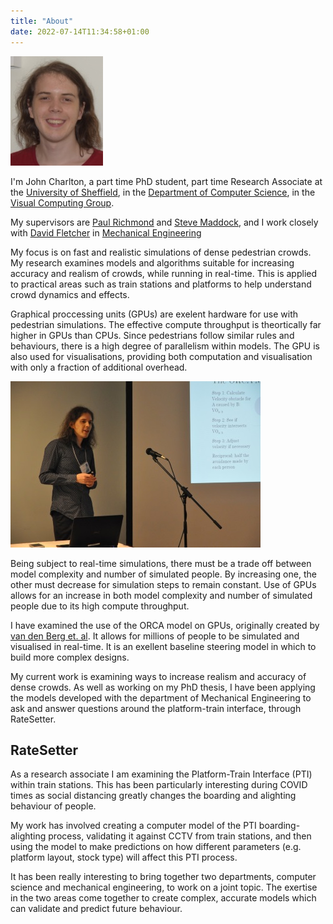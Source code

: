 ```yaml
---
title: "About"
date: 2022-07-14T11:34:58+01:00
---
```


![headshot](mugshot.jpg)

I'm John Charlton, a part time PhD student, part time Research Associate at the [University of Sheffield](https://www.sheffield.ac.uk), in the [Department of Computer Science](https://www.sheffield.ac.uk/dcs), in the [Visual Computing Group](https://www.sheffield.ac.uk/dcs/research/groups/visual-computing/home).

My supervisors are [Paul Richmond](http://paulrichmond.shef.ac.uk/) and [Steve Maddock](http://staffwww.dcs.shef.ac.uk/people/S.Maddock/index.shtml), and I work closely with [David Fletcher](https://www.sheffield.ac.uk/mecheng/people/academic/david-fletcher) in [Mechanical Engineering](https://www.sheffield.ac.uk/mecheng)

My focus is on fast and realistic simulations of dense pedestrian crowds. My research examines models and algorithms suitable for increasing accuracy and realism of crowds, while running in real-time. This is applied to practical areas such as train stations and platforms to help understand crowd dynamics and effects.

Graphical proccessing units (GPUs) are exelent hardware for use with pedestrian simulations. The effective compute throughput is theortically far higher in GPUs than CPUs. Since pedestrians follow similar rules and behaviours, there is a high degree of parallelism within models. The GPU is also used for visualisations, providing both computation and visualisation with only a fraction of additional overhead. 

![Me presenting at a conference](presenting.jpg)

Being subject to real-time simulations, there must be a trade off between model complexity and number of simulated people. By increasing one, the other must decrease for simulation steps to remain constant. Use of GPUs allows for an increase in both model complexity and number of simulated people due to its high compute throughput.

I have examined the use of the ORCA model on GPUs, originally created by [van den Berg et. al](http://gamma.cs.unc.edu/ORCA/). It allows for millions of people to be simulated and visualised in real-time. It is an exellent baseline steering model in which to build more complex designs.

My current work is examining ways to increase realism and accuracy of dense crowds. As well as working on my PhD thesis, I have been applying the models developed with the department of Mechanical Engineering to ask and answer questions around the platform-train interface, through RateSetter.

## RateSetter

As a research associate I am examining the Platform-Train Interface (PTI) within train stations. This has been particularly interesting during COVID times as social distancing  greatly changes the boarding and alighting behaviour of people. 

My work has involved creating a computer model of the PTI boarding-alighting process, validating it against CCTV from train stations, and then using the model to make predictions on how different parameters (e.g. platform layout, stock type) will affect this PTI process.

It has been really interesting to bring together two departments, computer science and mechanical engineering, to work on a joint topic. The exertise in the two areas come together to create complex, accurate models which can validate and predict future behaviour.